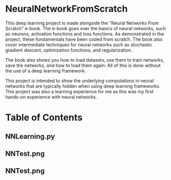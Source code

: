 # NeuralNetworkFromScratch

This deep learning project is made alongside the "Neural Networks From Scratch" e-book. 
The e-book goes over the basics of neural networks, such as neurons, activation functions and loss functions. As demonstrated in the project,
these fundamentals have been coded from scratch. The book also cover intermediate techniques for neural networks such as stochastic gradient descent,
optimization functions, and regularization. 

The book also shows you how to load datasets, use them to train networks, save the networks, and how to load them again. 
All of this is done without the use of a deep learning framework. 

This project is intended to show the underlying computations in neural networks that are typically hidden when using deep learning frameworks. This
project was also a learning experience for me as this was my first hands-on experience with neural networks. 


# Table of Contents 

## NNLearning.py

## NNTest.png

## NNTest.png
